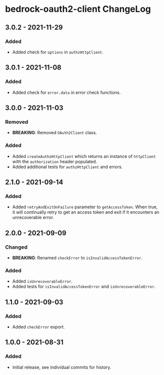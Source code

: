 # bedrock-oauth2-client ChangeLog

## 3.0.2 - 2021-11-29

### Added
- Added check for `options` in `authzHttpClient`.

## 3.0.1 - 2021-11-08

### Added
- Added check for `error.data` in error check functions.

## 3.0.0 - 2021-11-03

### Removed
- **BREAKING**: Removed `OAuth2Client` class.

### Added
- Added `createAuthzHttpClient` which returns an instance of `httpClient` with the
  `authorization` header populated.
- Added additional tests for `authzHttpClient` and errors.

## 2.1.0 - 2021-09-14

### Added
- Added `retryAndExitOnFailure` parameter to `getAccessToken`. When true, it
  will continually retry to get an access token and exit if it encounters an
  unrecoverable error.

## 2.0.0 - 2021-09-09

### Changed
- **BREAKING**: Renamed `checkError` to `isInvalidAccessTokenError`.

### Added
- Added `isUnrecoverableError`.
- Added tests for `isInvalidAccessTokenError` and `isUnrecoverableError`.

## 1.1.0 - 2021-09-03

### Added
- Added `checkError` export.

## 1.0.0 - 2021-08-31

### Added
- Initial release, see individual commits for history.
